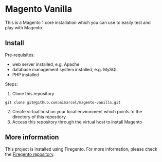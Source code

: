 # Magento Vanilla

This is a Magento 1 core installation which you can use to easily test and play with Magento.

## Install
Pre-requisites:
* web server installed, e.g. Apache
* database management system installed, e.g. MySQL
* PHP installed

Steps:
1. Clone this repository
```
git clone git@github.com:mimarcel/magento-vanilla.git
```
2. Create virtual host on your local environment which points to the directory of this repository
3. Access this repository through the virtual host to install Magento


## More information

This project is installed using Firegento. For more information, please check the [Firegento repository](https://github.com/firegento/magento).
